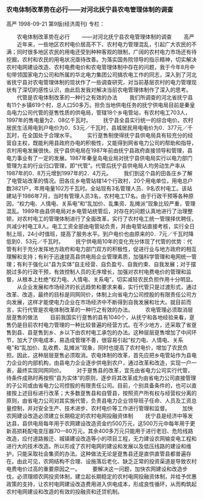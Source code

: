 ### 农电体制改革势在必行——对河北抚宁县农电管理体制的调查
高严
1998-09-21
第9版(经济周刊)
专栏：

　　农电体制改革势在必行
　　——对河北抚宁县农电管理体制的调查
　　高严
　　近年来，一些地区农村电价居高不下、农村电力管理混乱，引起广大农民的不满；同时很多地区农民的用电还受到种种客观的限制，广阔的农村电力市场还有待挖掘，农村和农民的用电状况亟待改善。为落实国务院领导的指示精神，切实解决农村电网建设改造、农村电费电价和农电管理体制中存在的问题，我于今年8月中旬带领国家电力公司和所属的华北电力集团公司搞农电工作的同志，深入到了河北省抚宁县对农电管理体制的现状作了一些调查研究，对当前基层农村的电力管理现状有了深切的感性认识，由此启发我对解决当前农电管理体制作了深入的思考。
　　代管是农电体制改革的一种行之有效的办法
　　我们所调查的河北省抚宁县有11个乡镇619个村，总人口50多万。担负当地供电任务的抚宁供电局目前是秦皇岛电力公司代管的趸售性质的供电局，管辖18个乡电管站，有农村电工703人，1997年的售电量为2．08亿千瓦时。
　　抚宁县全县实行统一的综合电价。农村居民生活用电到户电价为0．53元／千瓦时，县城居民用电电价为0．377元／千瓦时，在全国处于合理水平。
　　实行趸售制使得抚宁县供电局具有较充分的经营自主权，既能利用县政府办电的积极性，又能得到网省电力公司的帮助和指导，农村用电发展很快。抚宁县供电局在1987年前由抚宁县政府直接领导和管理，县电力事业有了一定的发展。1987年秦皇岛电业局对抚宁县供电局实行以电力部门管理为主的行业归口管理，即“代管”。代管后抚宁县供电局人均劳动生产率从1987年的0．8万元增到1997年的2．4万元。
　　我们到这个县的田各庄乡了解了电管站改革的情况。田各庄乡电管站辖14个行政村，20个用电单位，用电总户数3821户，年用电量102万千瓦时。全站现有3名管理人员、9名农村电工。该站建站于1986年7月，当时有管理人员3名，农村电工17名。由于行政干预等各种原因，“权力电、人情电、关系电”和“乱加价、乱集资、乱摊派”现象比较严重，管理混乱。1989年由县供电局对乡电管站统管后，对存在的问题认真地进行了治理整顿，对农村电工的管理体制进行了全面改革，实行了农村电工统一管理择优聘任，共减少村电工8人。电工工资全部由电管站负责，并由电管站直接考核，实行全日制上班，24小时值班，提高了服务水平。到户电价也由原来的0．7元／千瓦时降低到0．53元／千瓦时。
　　抚宁供电局10年的变化充分体现了代管的优势：代管有利于充分发挥地方政府和电力部门双方的积极性，促进行业与地方政府的相互理解和支持；有利于迅速提高县供电局企业管理素质，加强科学管理和电网统一管理；有利于强化以“县为实体”自主经营、自负盈亏、自我约束、自我发展；对于摆脱过多的行政干预，有效控制人员的无序增长，加强对农村电费电价的管理和监督，从根本上杜绝“权力电、人情电、关系电”，切实减轻农民负担作用十分明显。
　　从企业发展和市场经济的长远趋势和要求来看，实行代管只是过渡形式，通过改革、改造，最终的目标是同网同价，体制上向省电力公司控股的有限责任公司方向发展，这样才能使电力企业在市场经济中不断得到自我发展和壮大。就目前而言，实行代管是农电体制改革的一种行之有效的办法。
　　农电管理必须取消层层趸售的做法
　　目前我国实行趸售的县有1040个，从抚宁和各地经验来看，趸售仍是目前农村电力管理的一种比较普遍的经营方式。在不少地方，还采取了省趸售到县、县趸售到乡、乡以下由农村电工承包的办法。这种层层趸售增加了中间环节，加大了供电成本，易造成管理不善，很容易引起“权力电、人情电、关系电”和“乱加价、乱收费、乱摊派”现象，同时也提高了农村电价，增加了农民负担。因此，这种层层趸售必须取消。农电体制的改革，首先应把乡电管站作为县电力企业的内部机构，由县电力企业逐步供电到农户，通过改革和改造，实现一户一表，最终实现同网同价。
　　对于趸售县的改革，宜先由省电力公司实行代管，待条件成熟时再按照“县为实体”的原则，逐步将其改革成为由省电力公司直接管理的子公司或由省电力公司控股的有限责任公司。目前，个别具备条件的，也可以直接按上述目标进行改革；大多数趸售县和自管县，按照资产所有权与经营权分离的原则，由省电力公司对其实施代管，负责县电力企业领导班子任命、人员及工资总量控制，并对安全生产、技术进步、农村电价等工作进行管理和监督。
　　加快农网建设改造必须建立长期稳定的农村电网投融资体制
　　抚宁县是经济中等发达县，县供电局每年用于农网建设改造资金约500万元，这500万元中每年用于更新高损耗配电变压器70—80万元，其余400多万元只能用于进行老旧、危险线路改造，应付道路搬迁、城镇建设改造等小的项目工程，无力建设农网输变电工程和进行大的技术改造。所以形成了农村电网的建设和发展以及低压线路的建设和维护，只能采取社会集资的办法。这种做法无论是趸售县还是直供直管县都普遍存在。由此可见，农网结构不合理、设施落后老化、缺乏正常的投资渠道是导致农村电费电价过高的重要原因之一。
　　要解决这一问题，加快农网建设和改造步伐，必须理顺农网投资体制，建立起长期稳定的农村电网投融资体制，并给予优惠政策的支持，让农村电网建设改造费用进入供电成本，形成良性循环，从而构筑起农村电网建设和改造的有效的投融资和还贷机制。
